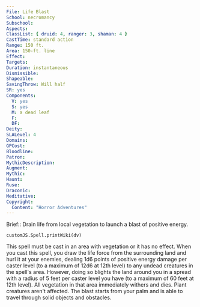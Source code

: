 ```yaml
---
File: Life Blast
School: necromancy
Subschool: 
Aspects: 
ClassList: { druid: 4, ranger: 3, shaman: 4 }
CastTime: standard action
Range: 150 ft.
Area: 150-ft. line
Effect: 
Targets: 
Duration: instantaneous
Dismissible: 
Shapeable: 
SavingThrow: Will half
SR: yes
Components:
  V: yes
  S: yes
  M: a dead leaf
  F: 
  DF: 
Deity: 
SLALevel: 4
Domains: 
GPCost: 
Bloodline: 
Patron: 
MythicDescription: 
Augment: 
Mythic: 
Haunt: 
Ruse: 
Draconic: 
Meditative: 
Copyright:
  Content: "Horror Adventures"
---
```

Brief:: Drain life from local vegetation to launch a blast of positive energy.

```dataviewjs
customJS.Spell.printWiki(dv)
```

This spell must be cast in an area with vegetation or it has no effect. When you cast this spell, you draw the life force from the surrounding land and hurl it at your enemies, dealing 1d6 points of positive energy damage per caster level (to a maximum of 12d6 at 12th level) to any undead creatures in the spell's area. However, doing so blights the land around you in a spread with a radius of 5 feet per caster level you have (to a maximum of 60 feet at 12th level). All vegetation in that area immediately withers and dies. Plant creatures aren't affected.  The blast starts from your palm and is able to travel through solid objects and obstacles.
